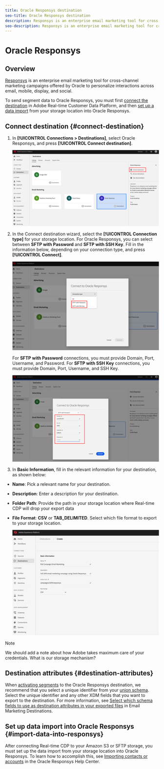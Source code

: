 ```yaml
---
title: Oracle Responsys destination
seo-title: Oracle Responsys destination
description: Responsys is an enterprise email marketing tool for cross-channel marketing campaigns offered by Oracle to personalize interactions across email, mobile, display, and social.
seo-description: Responsys is an enterprise email marketing tool for cross-channel marketing campaigns offered by Oracle to personalize interactions across email, mobile, display, and social.
---
```


# Oracle Responsys

## Overview

[Responsys](https://www.oracle.com/marketingcloud/products/cross-channel-orchestration/) is an enterprise email marketing tool for cross-channel marketing campaigns offered by Oracle to personalize interactions across email, mobile, display, and social.

To send segment data to Oracle Responsys, you must first [connect the destination](#connect-destination) in Adobe Real-time Customer Data Platform, and then [set up a data import](#import-data-into-responsys) from your storage location into Oracle Responsys.

## Connect destination {#connect-destination}

1. In **[!UICONTROL Connections > Destinations]**, select Oracle Responsys, and press **[!UICONTROL Connect destination]**.

    ![Connect to Responsys](/help/rtcdp/destinations/assets/connect-oracle-responsys.png)

2. In the Connect destination wizard, select the **[!UICONTROL Connection type]** for your storage location. For Oracle Responsys, you can select between **SFTP with Password** and **SFTP with SSH Key**. Fill in the information below, depending on your connection type, and press **[!UICONTROL Connect]**.

    ![Set up Responsys wizard](/help/rtcdp/destinations/assets/responsys-wizard.png)

    For **SFTP with Password** connections, you must provide Domain, Port, Username, and Password.
    For **SFTP with SSH Key** connections, you must provide Domain, Port, Username, and SSH Key.

    ![Fill in Responsys information](/help/rtcdp/destinations/assets/responsys-step2.png)

3. In **Basic Information**, fill in the relevant information for your destination, as shown below:
* **Name**: Pick a relevant name for your destination.
* **Description**: Enter a description for your destination.
* **Folder Path**: Provide the path in your storage location where Real-time CDP will drop your export data
* **File Format**: **CSV** or **TAB_DELIMITED**. Select which file format to export to your storage location.

    ![Responsys basic information](/help/rtcdp/destinations/assets/responsys-basic-information.png)

>[!NOTE]
>
>We should add a note about how Adobe takes maximum care of your credentials. What is our storage mechanism?

## Destination attributes {#destination-attributes}

When [activating segments](/help/rtcdp/destinations/activate-destinations.md) to the Oracle Responsys destination, we recommend that you select a unique identifier from your [union schema](https://www.adobe.io/apis/experienceplatform/home/profile-identity-segmentation/profile-identity-segmentation-services.html#!api-specification/markdown/narrative/technical_overview/unified_profile_architectural_overview/unified_profile_architectural_overview.md). Select the unique identifier and any other XDM fields that you want to export to the destination. For more information, see [Select which schema fields to use as destination attributes in your exported files](/help/rtcdp/destinations/email-marketing-destinations.md#destination-attributes) in Email Marketing Destinations.

## Set up data import into Oracle Responsys {#import-data-into-responsys}

After connecting Real-time CDP to your Amazon S3 or SFTP storage, you must set up the data import from your storage location into Oracle Responsys. To learn how to accomplish this, see [Importing contacts or accounts](https://docs.oracle.com/cloud/latest/marketingcs_gs/OMCEA/Connect_WizardUpload.htm) in the Oracle Responsys Help Center.